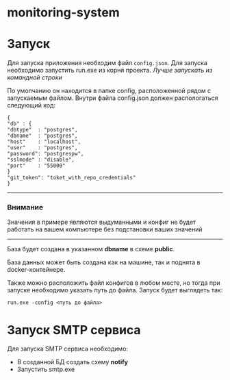 # monitoring-system

# Запуск
Для запуска приложения необходим файл `config.json`. 
Для запуска необходимо запустить run.exe из корня проекта. _Лучше запускать из командной строки_

По умолчанию он находится в папке config, расположенной рядом с запускаемым файлом.
Внутри файла config.json должен распологаться следующий код:
````
{
"db" : {
"dbtype"  : "postgres",
"dbname"  : "postgres",
"host"    : "localhost",
"user"    : "postgres",
"password": "postgrespw",
"sslmode" : "disable",
"port"    : "55000"
}
"git_token": "toket_with_repo_credentials"
}
````
---
### Внимание
Значения в примере являются выдуманными и конфиг не будет работать на вашем компьютере без подстановки ваших значений

---

База будет создана в указанном **dbname** в схеме **public**.

База данных может быть создана как на машине, так и поднята в docker-контейнере.

Также можно расположить файл конфигов в любом месте, но тогда при запуске необходимо указать
путь до файла.
Запуск будет выглядеть так:

`run.exe -config <путь до файла>`

# Запуск SMTP сервиса
Для запуска SMTP сервиса необходимо: 
- В созданной БД создать схему **notify**
- Запустить smtp.exe